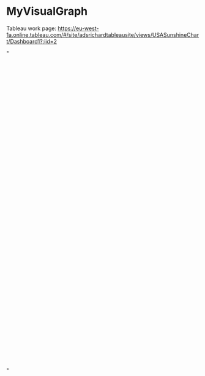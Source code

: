 # MyVisualGraph


Tableau work page: https://eu-west-1a.online.tableau.com/#/site/adsrichardtableausite/views/USASunshineChart/Dashboard1?:iid=2


"<script type='text/javascript' src='https://eu-west-1a.online.tableau.com/javascripts/api/viz_v1.js'></script><div class='tableauPlaceholder' style='width: 1366px; height: 795px;'><object class='tableauViz' width='1366' height='795' style='display:none;'><param name='host_url' value='https%3A%2F%2Feu-west-1a.online.tableau.com%2F' /> <param name='embed_code_version' value='3' /> <param name='site_root' value='&#47;t&#47;adsrichardtableausite' /><param name='name' value='SunshineChart&#47;Dashboard1&#47;richard.nes@me.com&#47;6f9cbedc-f0ad-4baa-82c0-b52b7403ffe4' /><param name='tabs' value='no' /><param name='toolbar' value='yes' /><param name='showAppBanner' value='false' /></object></div>"




